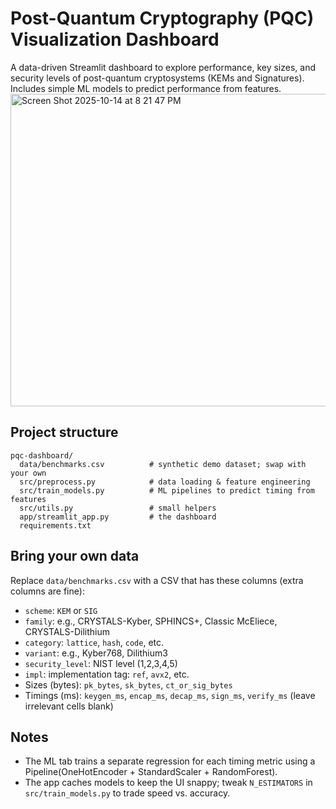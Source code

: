 # Post-Quantum Cryptography (PQC) Visualization Dashboard

A data-driven Streamlit dashboard to explore performance, key sizes, and security levels of post-quantum cryptosystems (KEMs and Signatures). Includes simple ML models to predict performance from features.
<img width="600" height="500" alt="Screen Shot 2025-10-14 at 8 21 47 PM" src="https://github.com/user-attachments/assets/f779a751-76d4-4004-a946-f27d8d018333" />


## Project structure
```
pqc-dashboard/
  data/benchmarks.csv          # synthetic demo dataset; swap with your own
  src/preprocess.py            # data loading & feature engineering
  src/train_models.py          # ML pipelines to predict timing from features
  src/utils.py                 # small helpers
  app/streamlit_app.py         # the dashboard
  requirements.txt
```

## Bring your own data
Replace `data/benchmarks.csv` with a CSV that has these columns (extra columns are fine):

- `scheme`: `KEM` or `SIG`
- `family`: e.g., CRYSTALS-Kyber, SPHINCS+, Classic McEliece, CRYSTALS-Dilithium
- `category`: `lattice`, `hash`, `code`, etc.
- `variant`: e.g., Kyber768, Dilithium3
- `security_level`: NIST level (1,2,3,4,5)
- `impl`: implementation tag: `ref`, `avx2`, etc.
- Sizes (bytes): `pk_bytes`, `sk_bytes`, `ct_or_sig_bytes`
- Timings (ms): `keygen_ms`, `encap_ms`, `decap_ms`, `sign_ms`, `verify_ms` (leave irrelevant cells blank)

## Notes
- The ML tab trains a separate regression for each timing metric using a Pipeline(OneHotEncoder + StandardScaler + RandomForest).
- The app caches models to keep the UI snappy; tweak `N_ESTIMATORS` in `src/train_models.py` to trade speed vs. accuracy.

